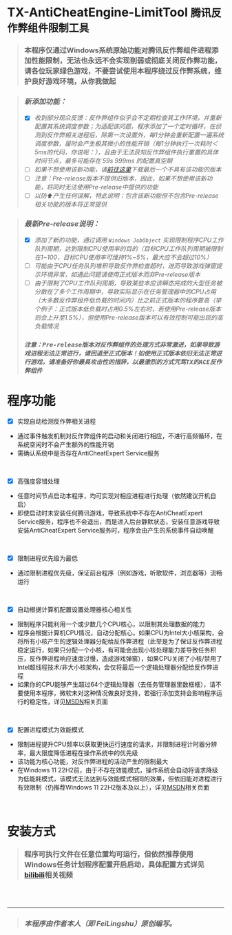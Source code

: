 # TX-AntiCheatEngine-LimitTool `腾讯反作弊组件限制工具`  
> ### 本程序仅通过Windows系统原始功能对腾讯反作弊组件进程添加性能限制，无法也永远不会实现削弱或彻底关闭反作弊功能，请各位玩家绿色游戏，不要尝试使用本程序绕过反作弊系统，维护良好游戏环境，从你我做起

> ### _新添加功能：_
> - [x] _收到部分观众反馈：反作弊组件似乎会不定期检查其工作环境，并重新配置其系统调度参数；为适配该问题，程序添加了一个定时循环，在侦测到反作弊相关进程后，除第一次设置外，每1分钟会重新配置一遍系统调度参数，届时会产生极其微小的性能开销（每1分钟执行一次耗时＜5ms的代码，你说呢：），且由于无法获知反作弊组件执行重置的具体时间节点，最多可能存在 59s 999ms 的配置真空期_
> - [ ] _如果不想使用该新功能，请[前往这里](https://github.com/FeiLingshu/TX-AntiCheatEngine-LimitTool/releases/tag/1.1.1.1-Fix3)下载最后一个不具有该功能的版本_
> - [ ] _注意：Pre-release版本不提供旧版本，因此，如果不想使用该新功能，将同时无法使用Pre-release中提供的功能_
> - [ ] _以防⬆️产生任何误解，特此说明：包含该新功能但不包含Pre-release相关功能的版本将正常提供_

> ### _最新Pre-release说明：_
> - [x] _添加了新的功能，通过调用 `Windows JobObject` 实现限制程序CPU工作队列周期，达到限制CPU使用率的目的（目标CPU工作队列周期被限制在1~100，目标CPU使用率可维持1%~5%，最大应不会超过10%）_
> - [ ] _可能由于CPU任务队列堆积导致反作弊检查超时，进而导致游戏弹窗提示环境异常，如遇此问题请使用正式版本而非Pre-release版本_
> - [ ] _由于限制了CPU工作队列周期，导致某些本应该瞬态完成的大型任务被分散在了多个工作周期中，导致实际显示在任务管理器中的CPU占用（大多数反作弊组件低负载的时间内）比之前正式版本的程序要高（举个例子：正式版本低负载时占用0.5%左右时，若使用Pre-release版本则会上升至1.5%），但使用Pre-release版本可以有效控制可能出现的高负载情况_
>
> ### _`注意：Pre-release版本对反作弊组件的处理方式非常激进，如果导致游戏进程无法正常进行，请回退至正式版本！如使用正式版本依旧无法正常进行游戏，请准备好你最具攻击性的措辞，以最激烈的方式咒骂TX的ACE反作弊组件`_

# 程序功能  
- [x] 实现自动检测反作弊相关进程  
- 通过事件触发机制对反作弊组件的启动和关闭进行相应，不进行高频循环，在系统空闲时不会产生额外的性能开销  
- 需确认系统中是否存在AntiCheatExpert Service服务  
</br>

- [x] 高强度容错处理  
- 任意时间节点启动本程序，均可实现对相应进程进行处理（依然建议开机自启）  
- 即使启动时未安装任何腾讯游戏，导致系统中不存在AntiCheatExpert Service服务，程序也不会退出，而是进入后台静默状态，安装任意游戏导致安装AntiCheatExpert Service服务时，程序会由产生的系统事件自动唤醒  
</br>

- [x] 限制进程优先级为最低  
- 通过限制进程优先级，保证前台程序（例如游戏，听歌软件，浏览器等）流畅运行  
</br>

- [x] 自动根据计算机配置设置处理器核心相关性  
- 限制程序只能利用一个或少数几个CPU核心，以限制其处理数据的能力  
- 程序会根据计算机CPU情况，自动分配核心，如果CPU为Intel大小核架构，会将所有小核产生的逻辑处理器分配给反作弊进程（此举是为了保证反作弊进程稳定运行，如果只分配一个小核，有可能会出现小核处理能力差导致任务积压，反作弊进程响应速度过慢，造成游戏弹窗），如果CPU关闭了小核/禁用了Intel超线程技术/非大小核架构，会仅将最后一个逻辑处理器分配给反作弊进程  
- 如果你的CPU能够产生超过64个逻辑处理器（去任务管理器里数框框），请不要使用本程序，微软未对这种情况做良好支持，若强行添加支持会影响程序运行的稳定性，详见[MSDN](https://learn.microsoft.com/zh-cn/windows/win32/api/winbase/nf-winbase-setprocessaffinitymask?redirectedfrom=MSDN#remarks)相关页面  
</br>

- [x] 配置进程模式为效能模式  
- 限制进程提升CPU频率以获取更快运行速度的请求，并限制进程计时器分辨率，最大限度降低进程在操作系统中的优先级  
- 该功能为核心功能，对反作弊进程的活动产生的限制最大  
- 在Windows 11 22H2前，由于不存在效能模式，操作系统会自动将请求降级为低能耗模式，该模式无法达到与效能模式相同的效果，但依旧能对进程进行有效限制（仍推荐Windows 11 22H2版本及以上），详见[MSDN](https://learn.microsoft.com/zh-cn/windows/win32/api/processthreadsapi/nf-processthreadsapi-setprocessinformation#remarks)相关页面  
</br>

# 安装方式
> ### 程序可执行文件在任意位置均可运行，但依然推荐使用Windows任务计划程序配置开启启动，具体配置方式详见[bilibili](https://www.bilibili.com/video/BV1dLfPYsEHx)相关视频



<br></br>
___
> ### **_本程序由作者本人（即 FeiLingshu）原创编写。_**
